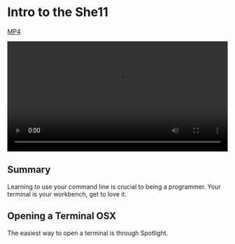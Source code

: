 # Intro to the She11

[MP4](http://flatiron-videos.s3.amazonaws.com/ironboard/welcome%20to%20the%20shell.mp4)

<video controls width="100%">
  <source src="http://flatiron-videos.s3.amazonaws.com/ironboard/welcome%20to%20the%20shell.mp4" type="video/mp4" >
    Your browser does not support the video tag. We recommend using Chrome
</video>

## Summary

Learning to use your command line is crucial to being a programmer. Your terminal is your workbench, get to love it.

## Opening a Terminal OSX

The easiest way to open a terminal is through Spotlight.
